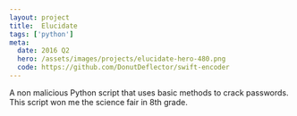 ```yaml
---
layout: project
title:  Elucidate
tags: ['python']
meta:
  date: 2016 Q2
  hero: /assets/images/projects/elucidate-hero-480.png
  code: https://github.com/DonutDeflector/swift-encoder
---
```


A non malicious Python script that uses basic methods to crack passwords. This script won me the science fair in 8th grade.